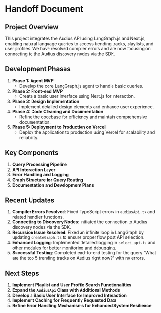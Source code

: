 # Handoff Document

## Project Overview
This project integrates the Audius API using LangGraph.js and Next.js, enabling natural language queries to access trending tracks, playlists, and user profiles. We have resolved compiler errors and are now focusing on connecting to the Audius discovery nodes via the SDK.

## Development Phases
1. **Phase 1: Agent MVP**
   - Develop the core LangGraph.js agent to handle basic queries.
2. **Phase 2: Front-end MVP**
   - Create a basic user interface using Next.js for interaction.
3. **Phase 3: Design Implementation**
   - Implement detailed design elements and enhance user experience.
4. **Phase 4: Code Cleaning and Documentation**
   - Refine the codebase for efficiency and maintain comprehensive documentation.
5. **Phase 5: Deployment to Production on Vercel**
   - Deploy the application to production using Vercel for scalability and reliability.

## Key Components
1. **Query Processing Pipeline**
2. **API Interaction Layer**
3. **Error Handling and Logging**
4. **Graph Structure for Query Routing**
5. **Documentation and Development Plans**

## Recent Updates
1. **Compiler Errors Resolved**: Fixed TypeScript errors in `audiusApi.ts` and related handler functions.
2. **Connecting to Discovery Nodes**: Initiated the connection to Audius discovery nodes via the SDK.
3. **Recursion Issue Resolved**: Fixed an infinite loop in LangGraph by updating `createGraph.ts` to ensure proper flow post API selection.
4. **Enhanced Logging**: Implemented detailed logging in `select_api.ts` and other modules for better monitoring and debugging.
5. **Successful Testing**: Completed end-to-end testing for the query "What are the top 5 trending tracks on Audius right now?" with no errors.

## Next Steps
1. **Implement Playlist and User Profile Search Functionalities**
2. **Expand the `AudiusApi` Class with Additional Methods**
3. **Develop a Basic User Interface for Improved Interaction**
4. **Implement Caching for Frequently Requested Data**
5. **Refine Error Handling Mechanisms for Enhanced System Resilience**